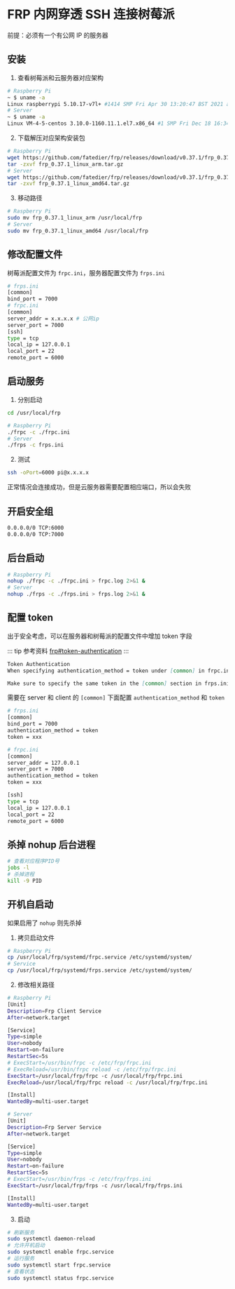 # FRP 内网穿透 SSH 连接树莓派

前提：必须有一个有公网 IP 的服务器

## 安装

1. 查看树莓派和云服务器对应架构

```bash
# Raspberry Pi
~ $ uname -a
Linux raspberrypi 5.10.17-v7l+ #1414 SMP Fri Apr 30 13:20:47 BST 2021 armv7l GNU/Linux
# Server
~ $ uname -a
Linux VM-4-5-centos 3.10.0-1160.11.1.el7.x86_64 #1 SMP Fri Dec 18 16:34:56 UTC 2020 x86_64 x86_64 x86_64 GNU/Linux
```

2. 下载解压对应架构安装包

```bash
# Raspberry Pi
wget https://github.com/fatedier/frp/releases/download/v0.37.1/frp_0.37.1_linux_arm.tar.gz
tar -zxvf frp_0.37.1_linux_arm.tar.gz
# Server
wget https://github.com/fatedier/frp/releases/download/v0.37.1/frp_0.37.1_linux_amd64.tar.gz
tar -zxvf frp_0.37.1_linux_amd64.tar.gz
```

3. 移动路径

```bash
# Raspberry Pi
sudo mv frp_0.37.1_linux_arm /usr/local/frp
# Server
sudo mv frp_0.37.1_linux_amd64 /usr/local/frp
```

## 修改配置文件

树莓派配置文件为 `frpc.ini`，服务器配置文件为 `frps.ini`

```bash
# frps.ini
[common]
bind_port = 7000
# frpc.ini
[common]
server_addr = x.x.x.x # 公网ip
server_port = 7000
[ssh]
type = tcp
local_ip = 127.0.0.1
local_port = 22
remote_port = 6000
```

## 启动服务

1. 分别启动

```bash
cd /usr/local/frp

# Raspberry Pi
./frpc -c ./frpc.ini
# Server
./frps -c frps.ini
```

2. 测试

```bash
ssh -oPort=6000 pi@x.x.x.x
```

正常情况会连接成功，但是云服务器需要配置相应端口，所以会失败

## 开启安全组

```bash
0.0.0.0/0 TCP:6000
0.0.0.0/0 TCP:7000
```

## 后台启动

```bash
# Raspberry Pi
nohup ./frpc -c ./frpc.ini > frpc.log 2>&1 &
# Server
nohup ./frps -c ./frps.ini > frps.log 2>&1 &
```

## 配置 token

出于安全考虑，可以在服务器和树莓派的配置文件中增加 token 字段

::: tip 参考资料
[frp#token-authentication](https://github.com/fatedier/frp#token-authentication)
:::

```md
Token Authentication
When specifying authentication_method = token under [common] in frpc.ini and frps.ini - token based authentication will be used.

Make sure to specify the same token in the [common] section in frps.ini and frpc.ini for frpc to pass frps validation
```

需要在 server 和 client 的 `[common]` 下面配置 `authentication_method` 和 `token`

```bash
# frps.ini
[common]
bind_port = 7000
authentication_method = token
token = xxx

# frpc.ini
[common]
server_addr = 127.0.0.1
server_port = 7000
authentication_method = token
token = xxx

[ssh]
type = tcp
local_ip = 127.0.0.1
local_port = 22
remote_port = 6000
```

## 杀掉 nohup 后台进程

```bash
# 查看对应程序PID号
jobs -l
# 杀掉进程
kill -9 PID
```

## 开机自启动

如果启用了 `nohup` 则先杀掉

1. 拷贝启动文件

```bash
# Raspberry Pi
cp /usr/local/frp/systemd/frpc.service /etc/systemd/system/
# Service
cp /usr/local/frp/systemd/frps.service /etc/systemd/system/
```

2. 修改相关路径

```bash
# Raspberry Pi
[Unit]
Description=Frp Client Service
After=network.target

[Service]
Type=simple
User=nobody
Restart=on-failure
RestartSec=5s
# ExecStart=/usr/bin/frpc -c /etc/frp/frpc.ini
# ExecReload=/usr/bin/frpc reload -c /etc/frp/frpc.ini
ExecStart=/usr/local/frp/frpc -c /usr/local/frp/frpc.ini
ExecReload=/usr/local/frp/frpc reload -c /usr/local/frp/frpc.ini

[Install]
WantedBy=multi-user.target

# Server
[Unit]
Description=Frp Server Service
After=network.target

[Service]
Type=simple
User=nobody
Restart=on-failure
RestartSec=5s
# ExecStart=/usr/bin/frps -c /etc/frp/frps.ini
ExecStart=/usr/local/frp/frps -c /usr/local/frp/frps.ini

[Install]
WantedBy=multi-user.target
```

3. 启动

```bash
# 刷新服务
sudo systemctl daemon-reload
# 允许开机启动
sudo systemctl enable frpc.service
# 运行服务
sudo systemctl start frpc.service
# 查看状态
sudo systemctl status frpc.service
```
